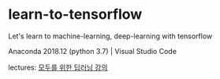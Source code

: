 # learn-to-tensorflow
Let's learn to machine-learning, deep-learning with tensorflow

Anaconda 2018.12 (python 3.7) | Visual Studio Code

lectures: [모두를 위한 딥러닝 강의](http://hunkim.github.io/ml/)
